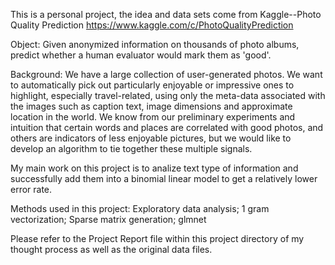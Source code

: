 This is a personal project, the idea and data sets come from Kaggle--Photo Quality Prediction https://www.kaggle.com/c/PhotoQualityPrediction

Object:
Given anonymized information on thousands of photo albums, predict whether a human evaluator would mark them as 'good'.

Background:
We have a large collection of user-generated photos. We want to automatically pick out particularly enjoyable or impressive ones to highlight, especially travel-related, using only the meta-data associated with the images such as caption text, image dimensions and approximate location in the world. We know from our preliminary experiments and intuition that certain words and places are correlated with good photos, and others are indicators of less enjoyable pictures, but we would like to develop an algorithm to tie together these multiple signals.

My main work on this project is to analize text type of information and successfully add them into a binomial linear model to get a relatively lower error rate.

Methods used in this project: Exploratory data analysis; 1 gram vectorization; Sparse matrix generation; glmnet

Please refer to the Project Report file within this project directory of my thought process as well as the original data files.
